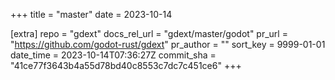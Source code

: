 +++
title = "master"
date = 2023-10-14

[extra]
repo = "gdext"
docs_rel_url = "gdext/master/godot"
pr_url = "https://github.com/godot-rust/gdext"
pr_author = ""
sort_key = 9999-01-01
date_time = 2023-10-14T07:36:27Z
commit_sha = "41ce77f3643b4a55d78bd40c8553c7dc7c451ce6"
+++


